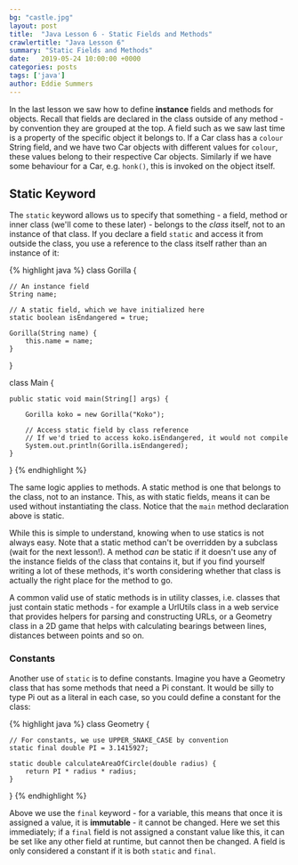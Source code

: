 ```yaml
---
bg: "castle.jpg"
layout: post
title:  "Java Lesson 6 - Static Fields and Methods"
crawlertitle: "Java Lesson 6"
summary: "Static Fields and Methods"
date:   2019-05-24 10:00:00 +0000
categories: posts
tags: ['java']
author: Eddie Summers
---
```


In the last lesson we saw how to define **instance** fields and methods for objects. Recall that fields are declared in the class outside of any method - by convention they are grouped at the top. A field such as we saw last time is a property of the specific object it belongs to. If a Car class has a `colour` String field, and we have two Car objects with different values for `colour`, these values belong to their respective Car objects. Similarly if we have some behaviour for a Car, e.g. `honk()`, this is invoked on the object itself.

## Static Keyword

The `static` keyword allows us to specify that something - a field, method or inner class (we'll come to these later) - belongs to the _class_ itself, not to an instance of that class. If you declare a field `static` and access it from outside the class, you use a reference to the class itself rather than an instance of it:

{% highlight java %}
class Gorilla {

    // An instance field
    String name;

    // A static field, which we have initialized here
    static boolean isEndangered = true;

    Gorilla(String name) {
        this.name = name;
    }
}

class Main {

    public static void main(String[] args) {

        Gorilla koko = new Gorilla("Koko");

        // Access static field by class reference
        // If we'd tried to access koko.isEndangered, it would not compile
        System.out.println(Gorilla.isEndangered);
    }
}
{% endhighlight %}

The same logic applies to methods. A static method is one that belongs to the class, not to an instance. This, as with static fields, means it can be used without instantiating the class. Notice that the `main` method declaration above is static.

While this is simple to understand, knowing when to use statics is not always easy. Note that a static method can't be overridden by a subclass (wait for the next lesson!). A method _can_ be static if it doesn't use any of the instance fields of the class that contains it, but if you find yourself writing a lot of these methods, it's worth considering whether that class is actually the right place for the method to go.

A common valid use of static methods is in utility classes, i.e. classes that just contain static methods - for example a UrlUtils class in a web service that provides helpers for parsing and constructing URLs, or a Geometry class in a 2D game that helps with calculating bearings between lines, distances between points and so on.

### Constants

Another use of `static` is to define constants. Imagine you have a Geometry class that has some methods that need a Pi constant. It would be silly to type Pi out as a literal in each case, so you could define a constant for the class:

{% highlight java %}
class Geometry {

    // For constants, we use UPPER_SNAKE_CASE by convention
    static final double PI = 3.1415927;

    static double calculateAreaOfCircle(double radius) {
        return PI * radius * radius;
    }
}
{% endhighlight %}

Above we use the `final` keyword - for a variable, this means that once it is assigned a value, it is **immutable** - it cannot be changed. Here we set this immediately; if a `final` field is not assigned a constant value like this, it can be set like any other field at runtime, but cannot then be changed. A field is only considered a constant if it is both `static` and `final`.